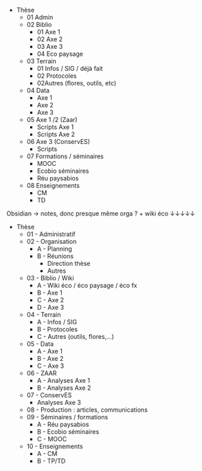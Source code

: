
- Thèse
	- 01 Admin
	- 02 Biblio
		- 01 Axe 1
		- 02 Axe 2
		- 03 Axe 3
		- 04 Eco paysage
	- 03 Terrain
		- 01 Infos / SIG / déjà fait
		- 02 Protocoles
		- 02Autres (flores, outils, etc)
	- 04 Data
		- Axe 1
		- Axe 2
		- Axe 3
	- 05 Axe 1 /2 (Zaar)
		- Scripts Axe 1
		- Scripts Axe 2
	- 06 Axe 3 (ConservES)
		- Scripts
	- 07 Formations / séminaires
		- MOOC
		- Ecobio séminaires 
		- Réu paysabios
	- 08 Enseignements
		- CM
		- TD

Obsidian → notes, donc presque même orga ? + wiki éco ↓↓↓↓↓

- Thèse
	- 01 - Administratif
	- 02 - Organisation 
		- A - Planning
		- B - Réunions
			- Direction thèse
			- Autres
	- 03 - Biblio / Wiki
		- A - Wiki éco / éco paysage / éco fx
		- B - Axe 1
		- C - Axe 2
		- D - Axe 3
	- 04 - Terrain
		- A - Infos / SIG
		- B - Protocoles
		- C - Autres (outils, flores,...)
	- 05 - Data
		- A - Axe 1
		- B - Axe 2
		- C - Axe 3
	- 06 - ZAAR
		- A - Analyses Axe 1
		- B - Analyses Axe 2
	- 07 - ConservES
		- Analyses Axe 3
	- 08 - Production : articles, communications
	- 09 - Séminaires / formations
		- A - Réu paysabios
		- B - Ecobio séminaires
		- C - MOOC
	- 10 - Enseignements
		- A - CM
		- B - TP/TD

